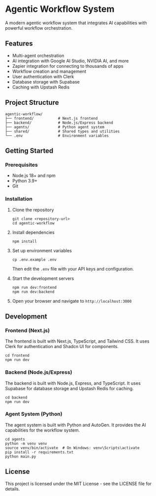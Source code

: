 # Agentic Workflow System

A modern agentic workflow system that integrates AI capabilities with powerful workflow orchestration.

## Features

- Multi-agent orchestration
- AI integration with Google AI Studio, NVIDIA AI, and more
- Zapier integration for connecting to thousands of apps
- Workflow creation and management
- User authentication with Clerk
- Database storage with Supabase
- Caching with Upstash Redis

## Project Structure

```
agentic-workflow/
├── frontend/           # Next.js frontend
├── backend/            # Node.js/Express backend
├── agents/             # Python agent system
├── shared/             # Shared types and utilities
└── .env                # Environment variables
```

## Getting Started

### Prerequisites

- Node.js 18+ and npm
- Python 3.9+
- Git

### Installation

1. Clone the repository
   ```
   git clone <repository-url>
   cd agentic-workflow
   ```

2. Install dependencies
   ```
   npm install
   ```

3. Set up environment variables
   ```
   cp .env.example .env
   ```
   Then edit the `.env` file with your API keys and configuration.

4. Start the development servers
   ```
   npm run dev:frontend
   npm run dev:backend
   ```

5. Open your browser and navigate to `http://localhost:3000`

## Development

### Frontend (Next.js)

The frontend is built with Next.js, TypeScript, and Tailwind CSS. It uses Clerk for authentication and Shadcn UI for components.

```
cd frontend
npm run dev
```

### Backend (Node.js/Express)

The backend is built with Node.js, Express, and TypeScript. It uses Supabase for database storage and Upstash Redis for caching.

```
cd backend
npm run dev
```

### Agent System (Python)

The agent system is built with Python and AutoGen. It provides the AI capabilities for the workflow system.

```
cd agents
python -m venv venv
source venv/bin/activate  # On Windows: venv\Scripts\activate
pip install -r requirements.txt
python main.py
```

## License

This project is licensed under the MIT License - see the LICENSE file for details.

